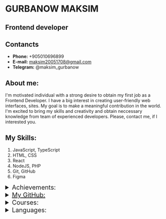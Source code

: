 # GURBANOW MAKSIM

## Frontend developer

## Contancts

- **Phone:** +905010696899
- **E-mail:** maksim20051708@gmail.com
- **Telegram:** @maksim_gurbanow

## About me:

I'm motivated individual with a strong desire to obtain my first job as a Frontend Developer. I have a big interest in creating user-friendly web interfaces, sites. My goal is to make a meaningful contribution in the world. I'm excited to bring my skills and creativity and obtain neccessary knowledge from team of experienced developers. Please, contact me, if I interested you.

## My Skills:

1. JavaScript, TypeScript
2. HTML, CSS
3. React
4. NodeJS, PHP
5. Git, GitHub
6. Figma

<details>
<summary style="font-size:20px">Achievements:</summary>
<h3 align="center"><a href="https://www.codewars.com/users/maksim72948/stats">CodeWars</a></h3>
<img src="./images/codewars.png">

</details>

<details>
<summary style="font-size:20px"><a href="https://github.com/MaksimGurbanow">My GitHub:</a></summary>

<h3>1. <a href="https://maksimgurbanow.github.io/tetris/">Tetris</a></h3>
Classical arcade game written in JavaScript. Click on title to play
</details>

<details>
<summary style="font-size:20px">Courses:</summary>
<img src="./images/courses.png">
</details>


<details>
<summary style="font-size:20px">Languages:</summary>

1. Russian - native
2. English - upper-intermediate
3. French - intermediate
4. Turkish - elementary
</details>
